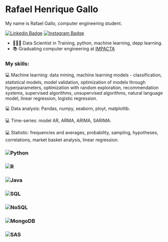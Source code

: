 # Rafael Henrique Gallo

My name is Rafael Gallo, computer engineering student.

[![Linkedin Badge](https://img.shields.io/badge/-LinkedIn-blue?style=flat&logo=LinkedIn&logoColor=white)](https://www.linkedin.com/in/rafael-gallo-986a73150/)
[![Instagram Badge](https://img.shields.io/badge/-Instagram-C13584?style=flat&logo=Instagram&logoColor=white)](https://www.instagram.com/gallorafael_/)
- 👨🏻‍💻 Data Scientist in Training, python, machine learning, depp learning.
- 📚 Graduating computer engineering at [IMPACTA](https://www.impacta.edu.br/graduacoes/engenharia-da-computacao)<br>


### My skills:<br/>
💻 Machine learning: data mining, machine learning models - classification, statistical models, model validation, optimization of models through hyperparameters, optimization with random exploration, recommendation systems, supervised algorithms, unsupervised algorithms, natural language model, linear regression, logistic regression.

💻 Data analysis: Pandas, numpy, seaborn, ployt, matplotlib.

💻 Time-series: model AR, ARMA, ARIMA, SARIMA.

💻 Statistic: frequencies and averages, probability, sampling, hypotheses, correlations, market basket analysis, linear regression.


### ![Python](https://img.shields.io/badge/-Python-0077B5?style=flat&logoColor=white&logo=python) 
### ![R](https://img.shields.io/badge/-R-ff961f?style=flat&logoColor=red&logo=R) 
### ![Java](https://img.shields.io/badge/-Java-ff961f?style=flat&logoColor=white&logo=java) 
### ![SQL](https://img.shields.io/badge/-SQL-ff961f?style=flat&logoColor=white&logo=SQL) 
### ![NoSQL](https://img.shields.io/badge/-NoSQL-ff961f?style=flat&logoColor=white&logo=NoSQL) 
### ![MongoDB](https://img.shields.io/badge/-MongoDB-ff961f?style=flat&logoColor=green&logo=MongoDB)
### ![SAS](https://img.shields.io/badge/-SAS-ff961f?style=flat&logoColor=black&logo=SAS)
